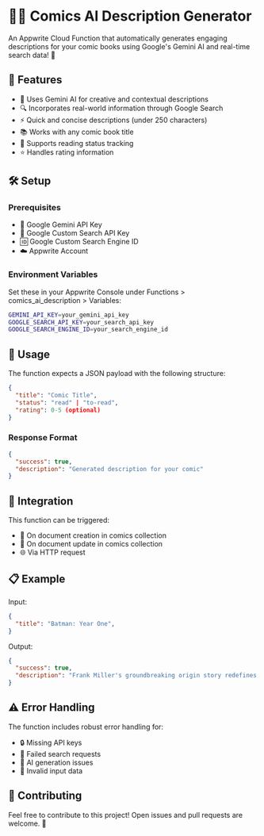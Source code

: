 # 🦸‍♂️ Comics AI Description Generator

An Appwrite Cloud Function that automatically generates engaging descriptions for your comic books using Google's Gemini AI and real-time search data! 🚀

## 🎯 Features

- 🤖 Uses Gemini AI for creative and contextual descriptions
- 🔍 Incorporates real-world information through Google Search
- ⚡ Quick and concise descriptions (under 250 characters)
- 📚 Works with any comic book title
- 🎨 Supports reading status tracking
- ⭐ Handles rating information

## 🛠️ Setup

### Prerequisites

- 🔑 Google Gemini API Key
- 🔎 Google Custom Search API Key
- 🆔 Google Custom Search Engine ID
- ☁️ Appwrite Account

### Environment Variables

Set these in your Appwrite Console under Functions > comics_ai_description > Variables:

```bash
GEMINI_API_KEY=your_gemini_api_key
GOOGLE_SEARCH_API_KEY=your_search_api_key
GOOGLE_SEARCH_ENGINE_ID=your_search_engine_id
```

## 🚀 Usage

The function expects a JSON payload with the following structure:

```json
{
  "title": "Comic Title",
  "status": "read" | "to-read",
  "rating": 0-5 (optional)
}
```

### Response Format

```json
{
  "success": true,
  "description": "Generated description for your comic"
}
```

## 🔄 Integration

This function can be triggered:

- 📝 On document creation in comics collection
- 🔄 On document update in comics collection
- 🌐 Via HTTP request

## 📋 Example

Input:

```json
{
  "title": "Batman: Year One",
}
```

Output:

```json
{
  "success": true,
  "description": "Frank Miller's groundbreaking origin story redefines Batman's first year as Gotham's guardian. A gritty, noir masterpiece that shaped the Dark Knight's legend. ⭐⭐⭐⭐⭐"
}
```

## ⚠️ Error Handling

The function includes robust error handling for:

- 🔒 Missing API keys
- 📡 Failed search requests
- 🤖 AI generation issues
- 📄 Invalid input data

## 🤝 Contributing

Feel free to contribute to this project! Open issues and pull requests are welcome. 🎉
